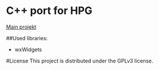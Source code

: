 # C++ port for HPG
[Main projekt](https://github.com/WEGA-project/HPG)

##Used libraries:
- wxWidgets


#License
This project is distributed under the GPLv3 license.
